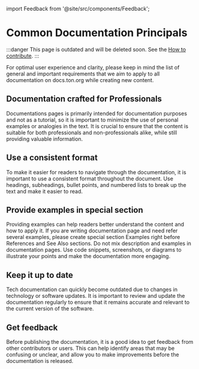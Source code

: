 import Feedback from '@site/src/components/Feedback';

# Common Documentation Principals

:::danger
This page is outdated and will be deleted soon.
See the [How to contribute](/v3/contribute/).
:::

For optimal user experience and clarity, please keep in mind the list of general and important requirements that we aim to apply to all documentation on docs.ton.org while creating new content.

## Documentation crafted for Professionals

Documentations pages is primarily intended for documentation purposes and not as a tutorial, so it is important to minimize the use of personal examples or analogies in the text. It is crucial to ensure that the content is suitable for both professionals and non-professionals alike, while still providing valuable information.

## Use a consistent format

To make it easier for readers to navigate through the documentation, it is important to use a consistent format throughout the document. Use headings, subheadings, bullet points, and numbered lists to break up the text and make it easier to read.

## Provide examples in special section

Providing examples can help readers better understand the content and how to apply it. If you are writing documentation page and need refer several examples, please create special section Examples right before References and See Also sections. Do not mix description and examples in documentation pages.
Use code snippets, screenshots, or diagrams to illustrate your points and make the documentation more engaging.

## Keep it up to date

Tech documentation can quickly become outdated due to changes in technology or software updates. It is important to review and update the documentation regularly to ensure that it remains accurate and relevant to the current version of the software.

## Get feedback

Before publishing the documentation, it is a good idea to get feedback from other contributors or users. This can help identify areas that may be confusing or unclear, and allow you to make improvements before the documentation is released. <Feedback />

